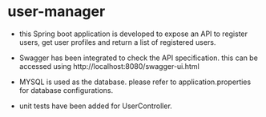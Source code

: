 # user-manager

- this Spring boot application is developed to expose an API to register users, get user profiles and return a list of registered users.
- Swagger has been integrated to check the API specification.
this can be accessed using http://localhost:8080/swagger-ui.html

- MYSQL is used as the database. please refer to application.properties for database configurations.
- unit tests have been added for UserController.




